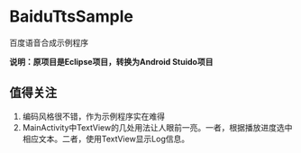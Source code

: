 # BaiduTtsSample
百度语音合成示例程序

**说明：原项目是Eclipse项目，转换为Android Stuido项目**

## 值得关注
1. 编码风格很不错，作为示例程序实在难得
2. MainActivity中TextView的几处用法让人眼前一亮。一者，根据播放进度选中相应文本。二者，使用TextView显示Log信息。
